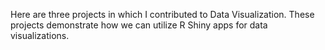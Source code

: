 Here are three projects in which I contributed to Data Visualization. These projects demonstrate how we can utilize R Shiny apps for data visualizations.
